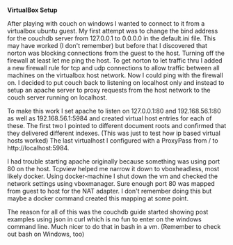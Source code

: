 **VirtualBox Setup**

After playing with couch on windows I wanted to connect to it from a virtualbox ubuntu guest. My first attempt was to change
the bind address for the couchdb server from 127.0.0.1 to 0.0.0.0 in the default.ini file. This may have worked (I don't remember)
but before that I discovered that norton was blocking connections from the guest to the host. Turning off the firewall at
least let me ping the host. To get norton to let traffic thru I added a new firewall rule for tcp and udp connections to allow traffic
between all machines on the virtualbox host network. Now I could ping with the firewall on. I decided to put couch back to listening
on localhost only and instead to setup an apache server to proxy requests from the host network to the couch server running on localhost.

To make this work I set apache to listen on 127.0.0.1:80 and 192.168.56.1:80 as well as 192.168.56.1:5984 and created virtual host
entries for each of these. The first two I pointed to different document roots and confirmed that they delivered different indexes. (This was just to test how ip based virtual hosts worked)
The last virtualhost I configured with a ProxyPass from / to http://localhost:5984.

I had trouble starting apache originally because something was using port 80 on the host. Tcpview helped me narrow it down to
vboxheadless, most likely docker. Using docker-machine I shut down the vm and checked the network settings using vboxmanager. Sure
enough port 80 was mapped from guest to host for the NAT adapter. I don't remember doing this but maybe a docker command created
this mapping at some point.

The reason for all of this was the couchdb guide started showing post examples using json in curl which is no fun to enter on the windows
command line. Much nicer to do that in bash in a vm. (Remember to check out bash on Windows, too)
